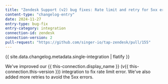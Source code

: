 ```yaml
---
title: "Zendesk Support (v2) bug fixes: Rate limit and retry for 5xx errors"
content-type: "changelog-entry"
date: 2024-11-27
entry-type: bug-fix
entry-category: integration
connection-id: zendesk
connection-version: 2
pull-request: "https://github.com/singer-io/tap-zendesk/pull/155"
---
```

{{ site.data.changelog.metadata.single-integration | flatify }}

We've improved our {{ this-connection.display_name }} (v{{ this-connection.this-version }}) integration to fix rate limit error. We've also added more retries to avoid the 5xx errors.